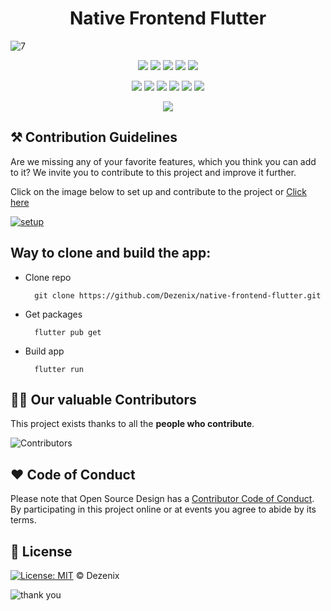 <h1 align="center">Native Frontend Flutter</h1>

![7](https://user-images.githubusercontent.com/79747022/138428874-dee16119-f93a-46cc-9ba1-de280b742d1b.png)

<div align="center">

<a href="https://github.com/Dezenix/native-frontend-flutter"><img src="https://badges.frapsoft.com/os/v1/open-source.svg?v=103"></a>
<a href="https://github.com/Dezenix/native-frontend-flutter"><img src="https://img.shields.io/badge/Built%20by-Designers-0059b3"></a>
<a href="https://github.com/Dezenix/native-frontend-flutter"><img src="https://img.shields.io/static/v1.svg?label=Contributions&message=Welcome&color=yellow"></a>
<a href="https://github.com/Dezenix/"><img src="https://img.shields.io/badge/Maintained%3F-yes-brightgreen.svg?v=103"></a>
<a href="https://github.com/Dezenix/native-frontend-reactnative/blob/master/LICENSE"><img src="https://img.shields.io/badge/license-MIT-blue.svg?v=103"></a>

<a href="https://github.com/Dezenix/native-frontend-flutter/graphs/contributors"><img src="https://img.shields.io/github/contributors/Dezenix/native-frontend-flutter?color=brightgreen"></a>
<a href="https://github.com/Dezenix/native-frontend-flutter/stargazers"><img src="https://img.shields.io/github/stars/Dezenix/native-frontend-flutter?color=0059b3"></a>
<a href="https://github.com/Dezenix/native-frontend-flutter/network/members"><img src="https://img.shields.io/github/forks/Dezenix/native-frontend-fluttercolor=yellow"></a>
<a href="https://github.com/Dezenix/native-frontend-flutter/issues?q=is%3Aissue+is%3Aclosed"><img src="https://img.shields.io/github/issues-closed-raw/Dezenix/native-frontend-flutter?color=yellow"></a>
<a href="https://github.com/Dezenix/native-frontend-flutter/pulls"><img src="https://img.shields.io/github/issues-pr/Dezenix/native-frontend-flutter?color=brightgreen"></a>
<a href="https://github.com/Dezenix/native-frontend-flutter/pulls?q=is%3Apr+is%3Aclosed"><img src="https://img.shields.io/github/issues-pr-closed-raw/Dezenix/native-frontend-flutter?color=0059b3"></a>
<!-- <a href="https://github.com/Dezenix/native-frontend-flutter/issues"><img src="https://img.shields.io/github/issues/Dezenix/native-frontend-flutter?color=0059b3"></a> -->
<img src="https://user-images.githubusercontent.com/73097560/115834477-dbab4500-a447-11eb-908a-139a6edaec5c.gif">
  
</div>

## ⚒️ Contribution Guidelines

Are we missing any of your favorite features, which you think you can add to it? We invite you to contribute to this project and improve it further.

Click on the image below to set up and contribute to the project or [Click here](https://github.com/Dezenix/.github/blob/main/CONTRIBUTING.md)

[![setup](https://user-images.githubusercontent.com/79747022/138429223-9d494f25-7d32-4dce-b07e-a0fa16e020b7.png)](https://github.com/Dezenix/.github/blob/main/CONTRIBUTING.md)


## Way to clone and build the app:
- Clone repo

		git clone https://github.com/Dezenix/native-frontend-flutter.git

- Get packages

		flutter pub get
- Build app

		flutter run

## 👨‍💻 Our valuable Contributors

This project exists thanks to all the **people who contribute**.

![Contributors](https://contributors-img.web.app/image?repo=Dezenix/native-frontend-flutter)

## ❤️ Code of Conduct

Please note that Open Source Design has a [Contributor Code of Conduct](https://github.com/Dezenix/.github/blob/main/CODE_OF_CONDUCT.md). By participating in this project online or at events you agree to abide by its terms.


## 📜 License

[![License: MIT](https://img.shields.io/badge/License-MIT-yellow.svg)](./LICENSE) © Dezenix

![thank you](https://user-images.githubusercontent.com/79747022/138429274-4332801b-8ef0-4543-9f89-690ea39b707e.png)
